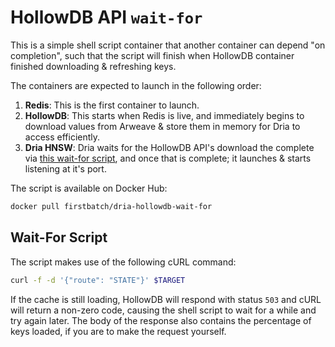# HollowDB API `wait-for`

This is a simple shell script container that another container can depend "on completion", such that the script will finish when HollowDB container finished downloading & refreshing keys.

The containers are expected to launch in the following order:

1. **Redis**: This is the first container to launch.
2. **HollowDB**: This starts when Redis is live, and immediately begins to download values from Arweave & store them in memory for Dria to access efficiently.
3. **Dria HNSW**: Dria waits for the HollowDB API's download the complete via [this wait-for script](./wait.sh), and once that is complete; it launches & starts listening at it's port.

The script is available on Docker Hub:

```sh
docker pull firstbatch/dria-hollowdb-wait-for
```

## Wait-For Script

The script makes use of the following cURL command:

```sh
curl -f -d '{"route": "STATE"}' $TARGET
```

If the cache is still loading, HollowDB will respond with status `503` and cURL will return a non-zero code, causing the shell script to wait for a while and try again later. The body of the response also contains the percentage of keys loaded, if you are to make the request yourself.
